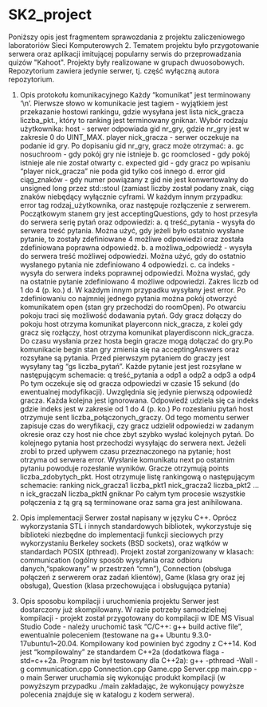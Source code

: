 # SK2_project

Poniższy opis jest fragmentem sprawozdania z projektu zaliczeniowego laboratoriów Sieci Komputerowych 2.
Tematem projektu było przygotowanie serwera oraz aplikacji imitującej popularny serwis do przeprowadzania quizów "Kahoot".
Projekty były realizowane w grupach dwuosobowych.
Repozytorium zawiera jedynie serwer, tj. część wyłączną autora repozytorium.

1. Opis protokołu komunikacyjnego
Każdy “komunikat” jest terminowany ‘\n’.
Pierwsze słowo w komunikacie jest tagiem - wyjątkiem jest przekazanie hostowi rankingu,
gdzie wysyłana jest lista nick_gracza liczba_pkt., który to ranking jest terminowany
gniknar.
Wybór rodzaju użytkownika:
host - serwer odpowiada gid nr_gry, gdzie nr_gry jest w zakresie 0 do UINT_MAX.
player nick_gracza - serwer oczekuje na podanie id gry. Po dopisaniu gid nr_gry, gracz
może otrzymać:
a. gc nosuchroom - gdy pokój gry nie istnieje
b. gc roomclosed - gdy pokój istnieje ale nie został otwarty
c. expected gid - gdy gracz po wpisaniu “player nick_gracza” nie poda gid tylko coś
innego
d. error gid ciąg_znaków - gdy numer powiązany z gid nie jest konwertowalny do
unsigned long przez std::stoul (zamiast liczby został podany znak, ciąg znaków
niebędący wyłącznie cyframi.
W każdym innym przypadku: error tag rodzaj_użytkownika, oraz następuje rozłączenie z
serwerem.
Początkowym stanem gry jest acceptingQuestions, gdy to host przesyła do serwera serię pytań
oraz odpowiedzi:
a. q treść_pytania - wysyła do serwera treść pytania. Można użyć, gdy jeżeli było
ostatnio wysłane pytanie, to zostały zdefiniowane 4 możliwe odpowiedzi oraz została
zdefiniowana poprawna odpowiedź.
b. a możliwa_odpowiedź - wysyła do serwera treść możliwej odpowiedzi. Można użyć,
gdy do ostatnio wysłanego pytania nie zdefiniowano 4 odpowiedzi.
c. ca indeks - wysyła do serwera indeks poprawnej odpowiedzi. Można wysłać, gdy na
ostatnie pytanie zdefiniowano 4 możliwe odpowiedzi. Zakres liczb od 1 do 4 (p. ko.)
d. W każdym innym przypadku wysyłany jest error.
Po zdefiniowaniu co najmniej jednego pytania można pokój otworzyć komunikatem open (stan
gry przechodzi do roomOpen). Po otwarciu pokoju traci się możliwość dodawania pytań.
Gdy gracz dołączy do pokoju host otrzyma komunikat playerconn nick_gracza, z kolei gdy
gracz się rozłączy, host otrzyma komunikat playerdisconn nick_gracza.
Do czasu wysłania przez hosta begin gracze mogą dołączać do gry.Po komunikacie begin stan gry zmienia się na acceptingAnswers oraz rozsyłane są pytania.
Przed pierwszym pytaniem do graczy jest wysyłany tag “gs liczba_pytań”.
Każde pytanie jest jest rozsyłane w następującym schemacie:
q treść_pytania
a odp1
a odp2
a odp3
a odp4
Po tym oczekuje się od gracza odpowiedzi w czasie 15 sekund (do ewentualnej modyfikacji).
Uwzględnia się jedynie pierwszą odpowiedź gracza. Każda kolejna jest ignorowana. Odpowiedź
udziela się ca indeks gdzie indeks jest w zakresie od 1 do 4 (p. ko.)
Po rozesłaniu pytań host otrzymuje sent liczba_połączonych_graczy. Od tego momentu
serwer zapisuje czas do weryfikacji, czy gracz udzielił odpowiedzi w zadanym okresie oraz czy
host nie chce zbyt szybko wysłać kolejnych pytań.
Do kolejnego pytania host przechodzi wysyłając do serwera next. Jeżeli zrobi to przed upływem
czasu przeznaczonego na pytanie; host otrzyma od serwera error.
Wysłanie komunikatu next po ostatnim pytaniu powoduje rozesłanie wyników. Gracze otrzymują
points liczba_zdobytych_pkt. Host otrzymuje listę rankingową o następującym schemacie:
ranking
nick_gracza1 liczba_pkt1
nick_gracza2 liczba_pkt2
…n
ick_graczaN liczba_pktN
gniknar
Po całym tym procesie wszystkie połączenia z tą grą są terminowane oraz sama gra jest
anihilowana.

2. Opis implementacji
Serwer został napisany w języku C++. Oprócz wykorzystania STL i innych
standardowych bibliotek, wykorzystuje się biblioteki niezbędne do implementacji
funkcji sieciowych przy wykorzystaniu Berkeley sockets (BSD sockets), oraz
wątków w standardach POSIX (pthread). Projekt został zorganizowany w
klasach: communication (ogólny sposób wysyłania oraz odbioru danych,“spakowany” w przestrzeń “cmn”), Connection (obsługa połączeń z serwerem
oraz zadań klientów), Game (klasa gry oraz jej obsługa), Question (klasa
przechowująca i obsługująca pytania)

3. Opis sposobu kompilacji i uruchomienia projektu
Serwer jest dostarczony już skompilowany. W razie potrzeby samodzielnej
kompilacji - projekt został przygotowany do kompilacji w IDE MS Visual Studio
Code - należy uruchomić task “C/C++: g++ build active file”, ewentualnie
poleceniem (testowane na g++ Ubuntu 9.3.0-17ubuntu1~20.04. Kompilowany
kod powinien być zgodny z C++14. Kod jest “kompilowalny” ze standardem
C++2a (dodatkowa flaga -std=c++2a. Program nie był testowany dla C++2a):
g++ -pthread -Wall -g communication.cpp Connection.cpp
Game.cpp Server.cpp main.cpp -o main
Serwer uruchamia się wykonując produkt kompilacji (w powyższym przypadku
./main zakładając, że wykonujący powyższe polecenia znajduje się w katalogu
z kodem serwera).
